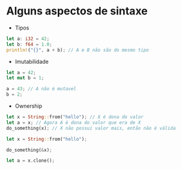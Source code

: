 # Alguns aspectos de sintaxe

* Tipos
```rust
let a: i32 = 42;
let b: f64 = 1.0;
println!("{}", a + b); // A e B não são do mesmo tipo
```

* Imutabilidade
```rust
let a = 42;
let mut b = 1;

a = 43; // A não é mutavel
b = 2;
```

* Ownership
```rust
let x = String::from("hello"); // X é dona do valor
let a = x; // Agora A é dona do valor que era de X
do_something(x); // X não possui valor mais, então não é válida
```

```rust
let x = String::from("hello");

do_something(&x);

let a = x.clone();
```

